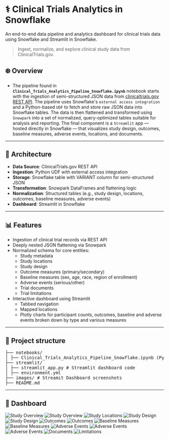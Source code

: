 # ⚕️ Clinical Trials Analytics in Snowflake 

An end-to-end data pipeline and analytics dashboard for clinical trials data using Snowflake and Streamlit in Snowflake.
> Ingest, normalize, and explore clinical study data from ClinicalTrials.gov.

## ❄️ Overview

- The pipeline found in __`Clinical_Trials_Analytics_Pipeline_Snowflake.ipynb`__ notebook starts with the ingestion of semi-structured JSON data from [clinicaltrials.gov REST API](https://clinicaltrials.gov/api/v2/studies/NCT02953860). The pipeline uses Snowflake's `external access integration` and a Python-based `UDF` to fetch and store raw JSON data into Snowflake tables. The data is then flattened and transformed using `Snowpark` into a set of normalized, query-optimized tables suitable for analysis and reporting. The final component is a `Streamlit` app — hosted directly in Snowflake — that visualizes study design, outcomes, baseline measures, adverse events, locations, and documents.

---

## 🧱 Architecture

- **Data Source**: ClinicalTrials.gov REST API
- **Ingestion**: Python UDF with external access integration
- **Storage**: Snowflake table with VARIANT column for semi-structured JSON
- **Transformation**: Snowpark DataFrames and flattening logic
- **Normalization**: Structured tables (e.g., study design, locations, outcomes, baseline measures, adverse events)
- **Dashboard**: Streamlit in Snowflake

---

 ## 📊 Features

- Ingestion of clinical trial records via REST API
- Deeply nested JSON flattening via Snowpark
- Normalized schema for core entities:
  - Study metadata
  - Study locations
  - Study design
  - Outcome measures (primary/secondary)
  - Baseline measures (sex, age, race, region of enrollment)
  - Adverse events (serious/other)
  - Trial documents
  - Trial limitations
- Interactive dashboard using Streamlit
  - Tabbed navigation
  - Mapped locations
  - Plotly charts for participant counts, outcomes, baseline and adverse events broken down by type and various measures

---

## 📂 Project structure
<pre>
├── notebooks/
│ ├── Clinical_Trials_Analytics_Pipeline_Snowflake.ipynb (Python UDF + Snowpark logic)
├── streamlit/
│ ├── streamlit_app.py # Streamlit dashboard code
│ ├── environment.yml 
├── images/ # Streamit Dashboard screenshots
├── README.md
</pre>

---

## 📎 Dashboard

![Study Overview](images/1-study_overview/streamlit_clinical_trial_overview1.png)
![Study Overview](images/1-study_overview/streamlit_clinical_trial_overview2.png)
![Study Locations](images/2-study_locations/streamlit_clinical_trial_locations.png)
![Study Design](images/3-study_design/streamlit_clinical_trial_design1.png)
![Study Design](images/3-study_design/streamlit_clinical_trial_design2.png)
![Outcomes](images/4-outcome_measures/streamlit_clinical_trial_outcome_measures1.png)
![Outcomes](images/4-outcome_measures/streamlit_clinical_trial_outcome_measures2.png)
![Baseline Measures](images/5-baseline_measures/streamlit_clinical_trial_baseline_measures1.png)
![Baseline Measures](images/5-baseline_measures/streamlit_clinical_trial_baseline_measures2.png)
![Adverse Events](images/6-adverse_events/streamlit_clinical_trial_adverse_events1.png)
![Adverse Events](images/6-adverse_events/streamlit_clinical_trial_adverse_events2.png)
![Adverse Events](images/6-adverse_events/streamlit_clinical_trial_adverse_events3.png)
![Documents](images/7-documents/streamlit_clinical_trial_documents.png)
![Limitations](images/8-limitations/streamlit_clinical_trial_limitations.png)










